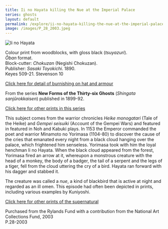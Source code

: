 ```yaml
---
title: Ii no Hayata killing the Nue at the Imperial Palace
series: ghosts
layout: default
permalink: /explore/ii-no-hayata-killing-the-nue-at-the-imperial-palace
image: /images/P_28_2003.jpeg
---
```


![Ii no Hayata]({{site.baseurl}}/images/P_28_2003.jpeg)

Colour print from woodblocks, with gloss black (_tsuyazuri_).  
_Ôban_ format.  
Block-cutter: _Chokuzan_ (Negishi Chokuzan).  
Publisher: _Sasaki Toyokichi_. 1890.  
Keyes 509-21. Stevenson 10

[Click here for detail of burnishing on hat and armour](P.28-2003_detail.html)

From the series **New Forms of the Thirty-six Ghosts** (_Shingata sanjûrokkaisen_) published in 1899-92.

[Click here for other prints in this series](../Series/Thirty-sixGhosts-3.html)

This subject comes from the warrior chronicles _Heike monogatari_ (Tale of the Heike) and _Gempei seisuiki_ (Account of the Gempei Wars) and featured in featured in Noh and Kabuki plays. In 1153 the Emperor commanded the poet and warrior Minamoto no Yorimasa (1104-80) to discover the cause of the cries that emanated every night from a black cloud hanging over the palace, which frightened him senseless. Yorimasa took with him the loyal henchman Ii no Hayata. When the black cloud appeared from the forest, Yorimasa fired an arrow at it, whereupon a monstrous creature with the head of a monkey, the body of a badger, the tail of a serpent and the legs of a tiger, fell from the cloud uttering the cry of a bird. Hayata ran forward with his dagger and stabbed it.

The creature was called a _nue_, a kind of blackbird that is active at night and regarded as an ill omen. This episode had often been depicted in prints, including various examples by Kuniyoshi.

[Click here for other prints of the supernatural](../Themes/Ghosts-2.html)

Purchased from the Rylands Fund with a contribution from the National Art Collections Fund, 2003  
P.28-2003
